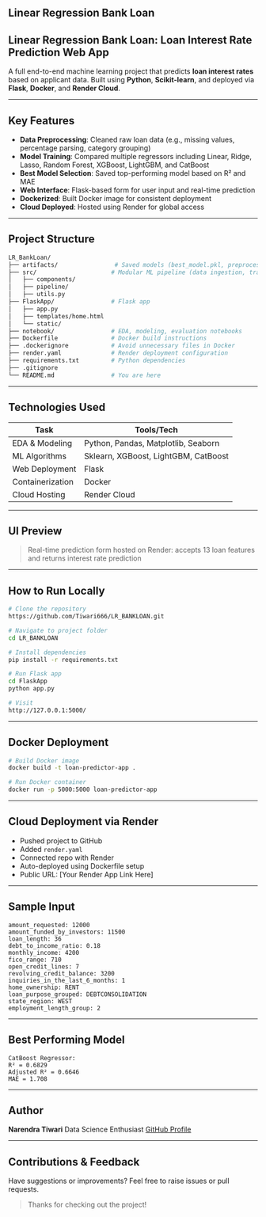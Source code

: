 ## Linear Regression Bank Loan

## Linear Regression Bank Loan: Loan Interest Rate Prediction Web App

A full end-to-end machine learning project that predicts **loan interest rates** based on applicant data. Built using **Python**, **Scikit-learn**, and deployed via **Flask**, **Docker**, and **Render Cloud**.

---

##  Key Features

* **Data Preprocessing**: Cleaned raw loan data (e.g., missing values, percentage parsing, category grouping)
* **Model Training**: Compared multiple regressors including Linear, Ridge, Lasso, Random Forest, XGBoost, LightGBM, and CatBoost
* **Best Model Selection**: Saved top-performing model based on R² and MAE
* **Web Interface**: Flask-based form for user input and real-time prediction
* **Dockerized**: Built Docker image for consistent deployment
* **Cloud Deployed**: Hosted using Render for global access

---

##  Project Structure

```bash
LR_BankLoan/
├── artifacts/                # Saved models (best_model.pkl, preprocessor.pkl)
├── src/                     # Modular ML pipeline (data ingestion, transformation, training)
│   ├── components/
│   ├── pipeline/
│   ├── utils.py
├── FlaskApp/                # Flask app
│   ├── app.py
│   ├── templates/home.html
│   └── static/
├── notebook/                # EDA, modeling, evaluation notebooks
├── Dockerfile               # Docker build instructions
├── .dockerignore            # Avoid unnecessary files in Docker
├── render.yaml              # Render deployment configuration
├── requirements.txt         # Python dependencies
├── .gitignore
└── README.md                # You are here
```

---

## Technologies Used

| Task             | Tools/Tech                           |
| ---------------- | ------------------------------------ |
| EDA & Modeling   | Python, Pandas, Matplotlib, Seaborn  |
| ML Algorithms    | Sklearn, XGBoost, LightGBM, CatBoost |
| Web Deployment   | Flask                                |
| Containerization | Docker                               |
| Cloud Hosting    | Render Cloud                         |

---

## UI Preview

> Real-time prediction form hosted on Render: accepts 13 loan features and returns interest rate prediction

---

## How to Run Locally

```bash
# Clone the repository
https://github.com/Tiwari666/LR_BANKLOAN.git

# Navigate to project folder
cd LR_BANKLOAN

# Install dependencies
pip install -r requirements.txt

# Run Flask app
cd FlaskApp
python app.py

# Visit
http://127.0.0.1:5000/
```

---

## Docker Deployment

```bash
# Build Docker image
docker build -t loan-predictor-app .

# Run Docker container
docker run -p 5000:5000 loan-predictor-app
```

---

## Cloud Deployment via Render

* Pushed project to GitHub
* Added `render.yaml`
* Connected repo with Render
* Auto-deployed using Dockerfile setup
* Public URL: \[Your Render App Link Here]

---

##  Sample Input

```
amount_requested: 12000
amount_funded_by_investors: 11500
loan_length: 36
debt_to_income_ratio: 0.18
monthly_income: 4200
fico_range: 710
open_credit_lines: 7
revolving_credit_balance: 3200
inquiries_in_the_last_6_months: 1
home_ownership: RENT
loan_purpose_grouped: DEBTCONSOLIDATION
state_region: WEST
employment_length_group: 2
```

---

##  Best Performing Model

```
CatBoost Regressor:
R² = 0.6829
Adjusted R² = 0.6646
MAE = 1.708
```

---

##  Author

**Narendra Tiwari**
Data Science Enthusiast
[GitHub Profile](https://github.com/Tiwari666)

---

## Contributions & Feedback

Have suggestions or improvements? Feel free to raise issues or pull requests.

>  Thanks for checking out the project!

 
